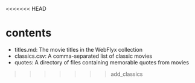 <<<<<<< HEAD
# contents

- titles.md: The movie titles in the WebFlyx collection
- classics.csv: A comma-separated list of classic movies
- quotes: A directory of files containing memorable quotes from movies
>>>>>>> add_classics
